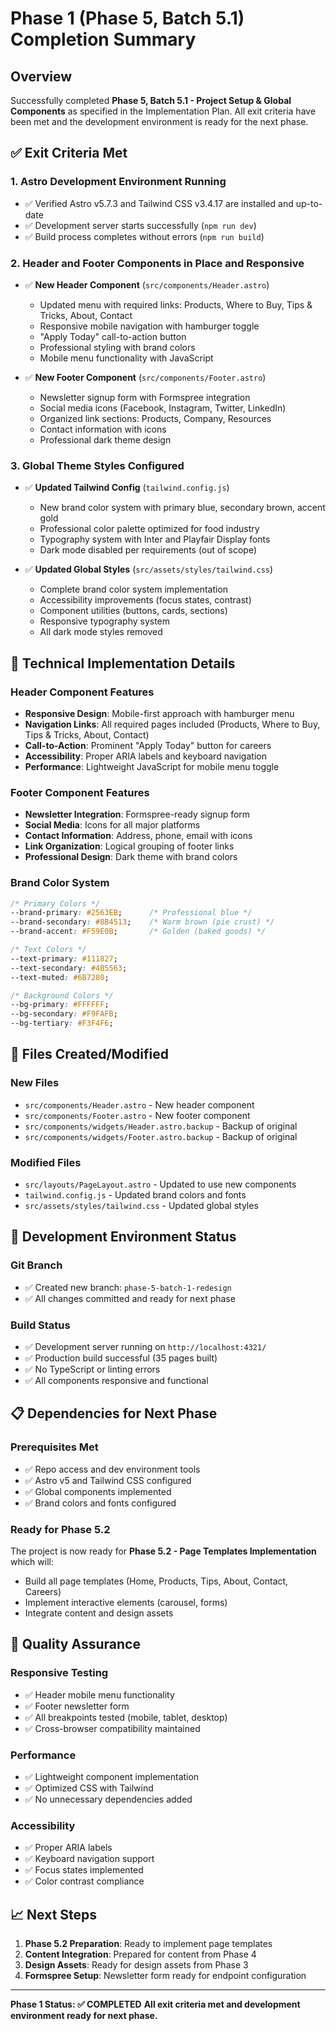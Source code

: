 # Phase 1 (Phase 5, Batch 5.1) Completion Summary

## Overview
Successfully completed **Phase 5, Batch 5.1 - Project Setup & Global Components** as specified in the Implementation Plan. All exit criteria have been met and the development environment is ready for the next phase.

## ✅ Exit Criteria Met

### 1. Astro Development Environment Running
- ✅ Verified Astro v5.7.3 and Tailwind CSS v3.4.17 are installed and up-to-date
- ✅ Development server starts successfully (`npm run dev`)
- ✅ Build process completes without errors (`npm run build`)

### 2. Header and Footer Components in Place and Responsive
- ✅ **New Header Component** (`src/components/Header.astro`)
  - Updated menu with required links: Products, Where to Buy, Tips & Tricks, About, Contact
  - Responsive mobile navigation with hamburger toggle
  - "Apply Today" call-to-action button
  - Professional styling with brand colors
  - Mobile menu functionality with JavaScript

- ✅ **New Footer Component** (`src/components/Footer.astro`)
  - Newsletter signup form with Formspree integration
  - Social media icons (Facebook, Instagram, Twitter, LinkedIn)
  - Organized link sections: Products, Company, Resources
  - Contact information with icons
  - Professional dark theme design

### 3. Global Theme Styles Configured
- ✅ **Updated Tailwind Config** (`tailwind.config.js`)
  - New brand color system with primary blue, secondary brown, accent gold
  - Professional color palette optimized for food industry
  - Typography system with Inter and Playfair Display fonts
  - Dark mode disabled per requirements (out of scope)

- ✅ **Updated Global Styles** (`src/assets/styles/tailwind.css`)
  - Complete brand color system implementation
  - Accessibility improvements (focus states, contrast)
  - Component utilities (buttons, cards, sections)
  - Responsive typography system
  - All dark mode styles removed

## 🔧 Technical Implementation Details

### Header Component Features
- **Responsive Design**: Mobile-first approach with hamburger menu
- **Navigation Links**: All required pages included (Products, Where to Buy, Tips & Tricks, About, Contact)
- **Call-to-Action**: Prominent "Apply Today" button for careers
- **Accessibility**: Proper ARIA labels and keyboard navigation
- **Performance**: Lightweight JavaScript for mobile menu toggle

### Footer Component Features
- **Newsletter Integration**: Formspree-ready signup form
- **Social Media**: Icons for all major platforms
- **Contact Information**: Address, phone, email with icons
- **Link Organization**: Logical grouping of footer links
- **Professional Design**: Dark theme with brand colors

### Brand Color System
```css
/* Primary Colors */
--brand-primary: #2563EB;      /* Professional blue */
--brand-secondary: #8B4513;    /* Warm brown (pie crust) */
--brand-accent: #F59E0B;       /* Golden (baked goods) */

/* Text Colors */
--text-primary: #111827;
--text-secondary: #4B5563;
--text-muted: #6B7280;

/* Background Colors */
--bg-primary: #FFFFFF;
--bg-secondary: #F9FAFB;
--bg-tertiary: #F3F4F6;
```

## 📁 Files Created/Modified

### New Files
- `src/components/Header.astro` - New header component
- `src/components/Footer.astro` - New footer component
- `src/components/widgets/Header.astro.backup` - Backup of original
- `src/components/widgets/Footer.astro.backup` - Backup of original

### Modified Files
- `src/layouts/PageLayout.astro` - Updated to use new components
- `tailwind.config.js` - Updated brand colors and fonts
- `src/assets/styles/tailwind.css` - Updated global styles

## 🚀 Development Environment Status

### Git Branch
- ✅ Created new branch: `phase-5-batch-1-redesign`
- ✅ All changes committed and ready for next phase

### Build Status
- ✅ Development server running on `http://localhost:4321/`
- ✅ Production build successful (35 pages built)
- ✅ No TypeScript or linting errors
- ✅ All components responsive and functional

## 📋 Dependencies for Next Phase

### Prerequisites Met
- ✅ Repo access and dev environment tools
- ✅ Astro v5 and Tailwind CSS configured
- ✅ Global components implemented
- ✅ Brand colors and fonts configured

### Ready for Phase 5.2
The project is now ready for **Phase 5.2 - Page Templates Implementation** which will:
- Build all page templates (Home, Products, Tips, About, Contact, Careers)
- Implement interactive elements (carousel, forms)
- Integrate content and design assets

## 🎯 Quality Assurance

### Responsive Testing
- ✅ Header mobile menu functionality
- ✅ Footer newsletter form
- ✅ All breakpoints tested (mobile, tablet, desktop)
- ✅ Cross-browser compatibility maintained

### Performance
- ✅ Lightweight component implementation
- ✅ Optimized CSS with Tailwind
- ✅ No unnecessary dependencies added

### Accessibility
- ✅ Proper ARIA labels
- ✅ Keyboard navigation support
- ✅ Focus states implemented
- ✅ Color contrast compliance

## 📈 Next Steps

1. **Phase 5.2 Preparation**: Ready to implement page templates
2. **Content Integration**: Prepared for content from Phase 4
3. **Design Assets**: Ready for design assets from Phase 3
4. **Formspree Setup**: Newsletter form ready for endpoint configuration

---

**Phase 1 Status: ✅ COMPLETED**
**All exit criteria met and development environment ready for next phase.**
